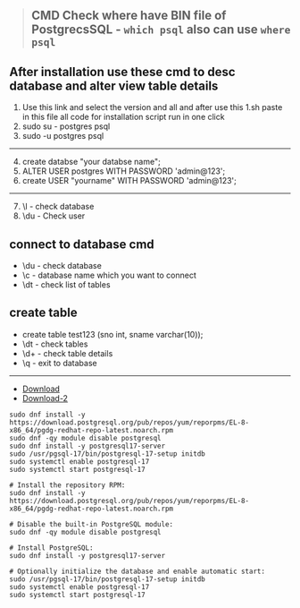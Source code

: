 
> ## CMD Check where have BIN file of PostgrecsSQL - `which psql` also can use `where psql`

## After installation use these cmd to desc database and alter view table details

1. Use this link and select the version and all and after use this 1.sh paste in this file all code for installation script run in one click
2. sudo su - postgres psql
3. sudo -u postgres psql

---
4. create databse "your databse name";
5. ALTER USER postgres WITH PASSWORD 'admin@123';
6. create USER "yourname" WITH PASSWORD 'admin@123';
---

7. \l - check database
8. \du - Check user

## connect to database cmd
- \du - check database
- \c - database name which you want to connect
- \dt - check list of tables

## create table
- create table test123 (sno int, sname varchar(10));
- \dt - check tables
- \d+ - check table details
- \q - exit to database 

---

- [Download](https://www.postgresql.org/)
- [Download-2](https://www.postgresql.org/download/linux/redhat/)

```
sudo dnf install -y https://download.postgresql.org/pub/repos/yum/reporpms/EL-8-x86_64/pgdg-redhat-repo-latest.noarch.rpm
sudo dnf -qy module disable postgresql
sudo dnf install -y postgresql17-server
sudo /usr/pgsql-17/bin/postgresql-17-setup initdb
sudo systemctl enable postgresql-17
sudo systemctl start postgresql-17
```

```
# Install the repository RPM:
sudo dnf install -y https://download.postgresql.org/pub/repos/yum/reporpms/EL-8-x86_64/pgdg-redhat-repo-latest.noarch.rpm

# Disable the built-in PostgreSQL module:
sudo dnf -qy module disable postgresql

# Install PostgreSQL:
sudo dnf install -y postgresql17-server

# Optionally initialize the database and enable automatic start:
sudo /usr/pgsql-17/bin/postgresql-17-setup initdb
sudo systemctl enable postgresql-17
sudo systemctl start postgresql-17
```



